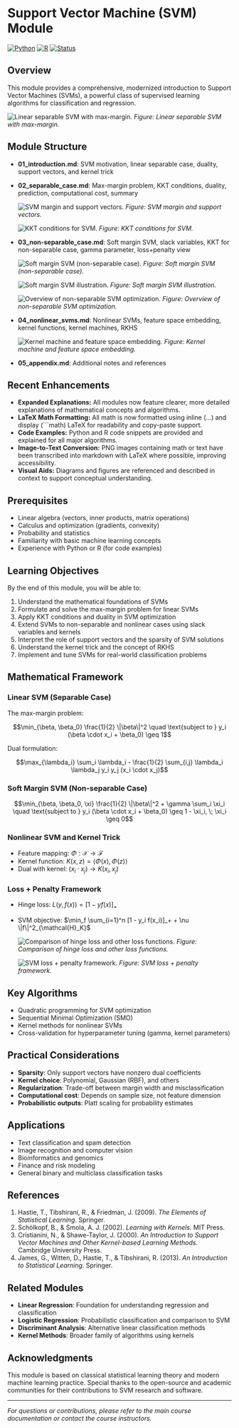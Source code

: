 # Support Vector Machine (SVM) Module

[![Python](https://img.shields.io/badge/Python-3.8+-blue.svg)](https://www.python.org/)
[![R](https://img.shields.io/badge/R-4.0+-green.svg)](https://www.r-project.org/)
[![Status](https://img.shields.io/badge/Status-Complete-brightgreen.svg)](https://github.com/darinz/Statistical-Learning)

## Overview

This module provides a comprehensive, modernized introduction to Support Vector Machines (SVMs), a powerful class of supervised learning algorithms for classification and regression.

  ![Linear separable SVM with max-margin.](../_images/svm_separable_case.png)
  *Figure: Linear separable SVM with max-margin.*

## Module Structure

- **01_introduction.md**: SVM motivation, linear separable case, duality, support vectors, and kernel trick
- **02_separable_case.md**: Max-margin problem, KKT conditions, duality, prediction, computational cost, summary

  ![SVM margin and support vectors.](../_images/w11_linear_margin.png)
  *Figure: SVM margin and support vectors.*

  ![KKT conditions for SVM.](../_images/w11_KKT_SVM.png)
  *Figure: KKT conditions for SVM.*

- **03_non-separable_case.md**: Soft margin SVM, slack variables, KKT for non-separable case, gamma parameter, loss+penalty view

  ![Soft margin SVM (non-separable case).](../_images/svm_nonseparable_case.png)
  *Figure: Soft margin SVM (non-separable case).* 

  ![Soft margin SVM illustration.](../_images/svm_soft_margin_1.png)
  *Figure: Soft margin SVM illustration.*

  ![Overview of non-separable SVM optimization.](../_images/w11_nonsep_overview.png)
  *Figure: Overview of non-separable SVM optimization.*

- **04_nonlinear_svms.md**: Nonlinear SVMs, feature space embedding, kernel functions, kernel machines, RKHS

  ![Kernel machine and feature space embedding.](../_images/w11_kernel_machine.png)
  *Figure: Kernel machine and feature space embedding.*

- **05_appendix.md**: Additional notes and references

## Recent Enhancements

- **Expanded Explanations:** All modules now feature clearer, more detailed explanations of mathematical concepts and algorithms.
- **LaTeX Math Formatting:** All math is now formatted using inline ($`...`$) and display (```math) LaTeX for readability and copy-paste support.
- **Code Examples:** Python and R code snippets are provided and explained for all major algorithms.
- **Image-to-Text Conversion:** PNG images containing math or text have been transcribed into markdown with LaTeX where possible, improving accessibility.
- **Visual Aids:** Diagrams and figures are referenced and described in context to support conceptual understanding.

## Prerequisites

- Linear algebra (vectors, inner products, matrix operations)
- Calculus and optimization (gradients, convexity)
- Probability and statistics
- Familiarity with basic machine learning concepts
- Experience with Python or R (for code examples)

## Learning Objectives

By the end of this module, you will be able to:

1. Understand the mathematical foundations of SVMs
2. Formulate and solve the max-margin problem for linear SVMs
3. Apply KKT conditions and duality in SVM optimization
4. Extend SVMs to non-separable and nonlinear cases using slack variables and kernels
5. Interpret the role of support vectors and the sparsity of SVM solutions
6. Understand the kernel trick and the concept of RKHS
7. Implement and tune SVMs for real-world classification problems

## Mathematical Framework

### Linear SVM (Separable Case)
The max-margin problem:
```math
\min_{\beta, \beta_0} \frac{1}{2} \|\beta\|^2 \quad \text{subject to } y_i (\beta \cdot x_i + \beta_0) \geq 1
```
Dual formulation:
```math
\max_{\lambda_i} \sum_i \lambda_i - \frac{1}{2} \sum_{i,j} \lambda_i \lambda_j y_i y_j (x_i \cdot x_j)
```

### Soft Margin SVM (Non-separable Case)
```math
\min_{\beta, \beta_0, \xi} \frac{1}{2} \|\beta\|^2 + \gamma \sum_i \xi_i \quad \text{subject to } y_i (\beta \cdot x_i + \beta_0) \geq 1 - \xi_i, \; \xi_i \geq 0
```

### Nonlinear SVM and Kernel Trick
- Feature mapping: $`\Phi : \mathcal{X} \to \mathcal{F}`$
- Kernel function: $`K(x, z) = \langle \Phi(x), \Phi(z) \rangle`$
- Dual with kernel: $`(x_i \cdot x_j) \to K(x_i, x_j)`$

### Loss + Penalty Framework
- Hinge loss: $`L(y, f(x)) = [1 - y f(x)]_+`$
- SVM objective: $`\min_f \sum_{i=1}^n [1 - y_i f(x_i)]_+ + \nu \|f\|^2_{\mathcal{H}_K}`$

  ![Comparison of hinge loss and other loss functions.](../_images/svm_loss_comparison.png)
  *Figure: Comparison of hinge loss and other loss functions.*

  ![SVM loss + penalty framework.](../_images/w11_SVM_loss_penalty.png)
  *Figure: SVM loss + penalty framework.*

## Key Algorithms

- Quadratic programming for SVM optimization
- Sequential Minimal Optimization (SMO)
- Kernel methods for nonlinear SVMs
- Cross-validation for hyperparameter tuning (gamma, kernel parameters)

## Practical Considerations

- **Sparsity**: Only support vectors have nonzero dual coefficients
- **Kernel choice**: Polynomial, Gaussian (RBF), and others
- **Regularization**: Trade-off between margin width and misclassification
- **Computational cost**: Depends on sample size, not feature dimension
- **Probabilistic outputs**: Platt scaling for probability estimates

## Applications

- Text classification and spam detection
- Image recognition and computer vision
- Bioinformatics and genomics
- Finance and risk modeling
- General binary and multiclass classification tasks

## References

1. Hastie, T., Tibshirani, R., & Friedman, J. (2009). *The Elements of Statistical Learning*. Springer.
2. Schölkopf, B., & Smola, A. J. (2002). *Learning with Kernels*. MIT Press.
3. Cristianini, N., & Shawe-Taylor, J. (2000). *An Introduction to Support Vector Machines and Other Kernel-based Learning Methods*. Cambridge University Press.
4. James, G., Witten, D., Hastie, T., & Tibshirani, R. (2013). *An Introduction to Statistical Learning*. Springer.

## Related Modules

- **Linear Regression**: Foundation for understanding regression and classification
- **Logistic Regression**: Probabilistic classification and comparison to SVM
- **Discriminant Analysis**: Alternative linear classification methods
- **Kernel Methods**: Broader family of algorithms using kernels

## Acknowledgments

This module is based on classical statistical learning theory and modern machine learning practice. Special thanks to the open-source and academic communities for their contributions to SVM research and software.

---

*For questions or contributions, please refer to the main course documentation or contact the course instructors.* 
